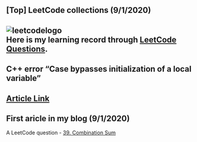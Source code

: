 ## [Top] LeetCode collections (9/1/2020)
![leetcodelogo](https://jaimecclin.github.io/blog/resources/leetcode_logo.jpeg)  
Here is my learning record through [LeetCode Questions](https://github.com/Jaimecclin/LeetCodeCollections).
---
## C++ error “Case bypasses initialization of a local variable”
[Article Link](https://github.com/Jaimecclin/articles/cplus2-err-casebypassesinitializationofalocalvariable)
---
## First aricle in my blog (9/1/2020)
A LeetCode question - [39. Combination Sum](https://jaimecclin.github.io/blog/articles/combination-sum)